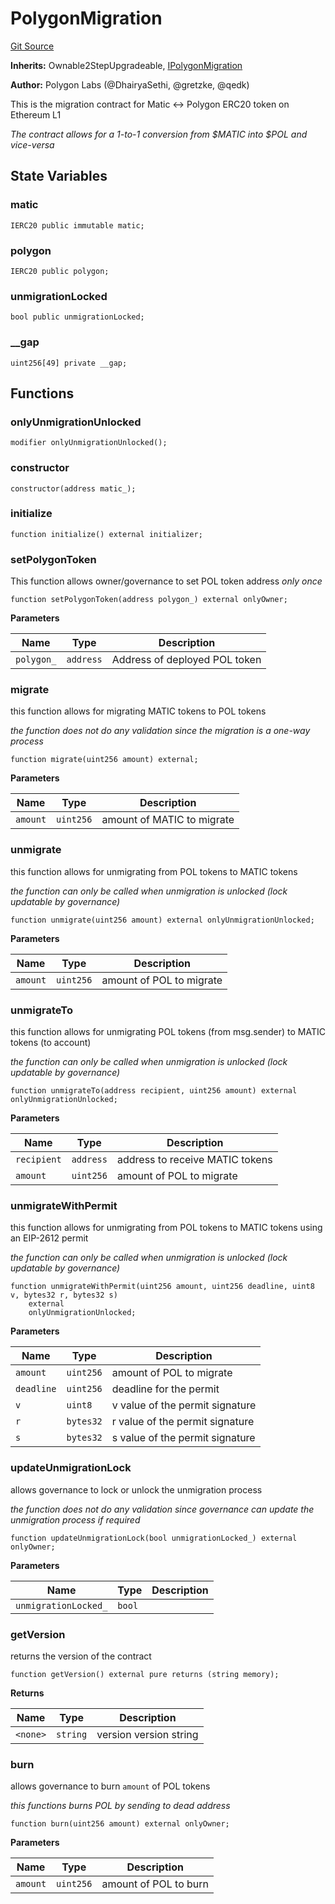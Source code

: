 # PolygonMigration
[Git Source](https://github.com/0xPolygon/pol-token/blob/7a1dec282d430e9f94fc81b42f7da0c058e0221b/src/PolygonMigration.sol)

**Inherits:**
Ownable2StepUpgradeable, [IPolygonMigration](/src/interfaces/IPolygonMigration.sol/interface.IPolygonMigration.md)

**Author:**
Polygon Labs (@DhairyaSethi, @gretzke, @qedk)

This is the migration contract for Matic <-> Polygon ERC20 token on Ethereum L1

*The contract allows for a 1-to-1 conversion from $MATIC into $POL and vice-versa*


## State Variables
### matic

```solidity
IERC20 public immutable matic;
```


### polygon

```solidity
IERC20 public polygon;
```


### unmigrationLocked

```solidity
bool public unmigrationLocked;
```


### __gap

```solidity
uint256[49] private __gap;
```


## Functions
### onlyUnmigrationUnlocked


```solidity
modifier onlyUnmigrationUnlocked();
```

### constructor


```solidity
constructor(address matic_);
```

### initialize


```solidity
function initialize() external initializer;
```

### setPolygonToken

This function allows owner/governance to set POL token address *only once*


```solidity
function setPolygonToken(address polygon_) external onlyOwner;
```
**Parameters**

|Name|Type|Description|
|----|----|-----------|
|`polygon_`|`address`|Address of deployed POL token|


### migrate

this function allows for migrating MATIC tokens to POL tokens

*the function does not do any validation since the migration is a one-way process*


```solidity
function migrate(uint256 amount) external;
```
**Parameters**

|Name|Type|Description|
|----|----|-----------|
|`amount`|`uint256`|amount of MATIC to migrate|


### unmigrate

this function allows for unmigrating from POL tokens to MATIC tokens

*the function can only be called when unmigration is unlocked (lock updatable by governance)*


```solidity
function unmigrate(uint256 amount) external onlyUnmigrationUnlocked;
```
**Parameters**

|Name|Type|Description|
|----|----|-----------|
|`amount`|`uint256`|amount of POL to migrate|


### unmigrateTo

this function allows for unmigrating POL tokens (from msg.sender) to MATIC tokens (to account)

*the function can only be called when unmigration is unlocked (lock updatable by governance)*


```solidity
function unmigrateTo(address recipient, uint256 amount) external onlyUnmigrationUnlocked;
```
**Parameters**

|Name|Type|Description|
|----|----|-----------|
|`recipient`|`address`|address to receive MATIC tokens|
|`amount`|`uint256`|amount of POL to migrate|


### unmigrateWithPermit

this function allows for unmigrating from POL tokens to MATIC tokens using an EIP-2612 permit

*the function can only be called when unmigration is unlocked (lock updatable by governance)*


```solidity
function unmigrateWithPermit(uint256 amount, uint256 deadline, uint8 v, bytes32 r, bytes32 s)
    external
    onlyUnmigrationUnlocked;
```
**Parameters**

|Name|Type|Description|
|----|----|-----------|
|`amount`|`uint256`|amount of POL to migrate|
|`deadline`|`uint256`|deadline for the permit|
|`v`|`uint8`|v value of the permit signature|
|`r`|`bytes32`|r value of the permit signature|
|`s`|`bytes32`|s value of the permit signature|


### updateUnmigrationLock

allows governance to lock or unlock the unmigration process

*the function does not do any validation since governance can update the unmigration process if required*


```solidity
function updateUnmigrationLock(bool unmigrationLocked_) external onlyOwner;
```
**Parameters**

|Name|Type|Description|
|----|----|-----------|
|`unmigrationLocked_`|`bool`||


### getVersion

returns the version of the contract


```solidity
function getVersion() external pure returns (string memory);
```
**Returns**

|Name|Type|Description|
|----|----|-----------|
|`<none>`|`string`|version version string|


### burn

allows governance to burn `amount` of POL tokens

*this functions burns POL by sending to dead address*


```solidity
function burn(uint256 amount) external onlyOwner;
```
**Parameters**

|Name|Type|Description|
|----|----|-----------|
|`amount`|`uint256`|amount of POL to burn|


